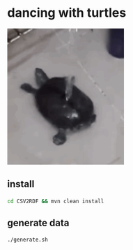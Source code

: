 # dancing with turtles

![turtle dance](turtle-dance.gif)

## install

```bash
cd CSV2RDF && mvn clean install
```

## generate data

``` bash
./generate.sh
```

